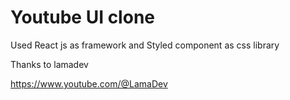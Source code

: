 # Youtube UI clone 

Used React js as framework and Styled component as css library

Thanks to lamadev

https://www.youtube.com/@LamaDev
